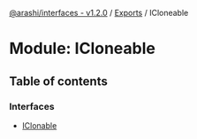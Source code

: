 [@arashi/interfaces - v1.2.0](../README.md) / [Exports](../modules.md) / ICloneable

# Module: ICloneable

## Table of contents

### Interfaces

- [IClonable](../interfaces/ICloneable.IClonable.md)
